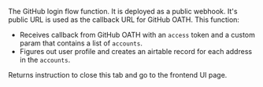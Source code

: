 The GitHub login flow function. It is deployed as a public webhook. It's public URL is used as the callback URL for GitHub OATH. This function:

* Receives callback from GitHub OATH with an `access` token and a custom param that contains a list of `accounts`.
* Figures out user profile and creates an airtable record for each address in the `accounts`.

Returns instruction to close this tab and go to the frontend UI page.


